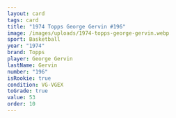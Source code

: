 ```yaml
---
layout: card
tags: card
title: "1974 Topps George Gervin #196"
image: /images/uploads/1974-topps-george-gervin.webp
sport: Basketball
year: "1974"
brand: Topps
player: George Gervin
lastName: Gervin
number: "196"
isRookie: true
condition: VG-VGEX
toGrade: true
value: 53
order: 10
---
```

